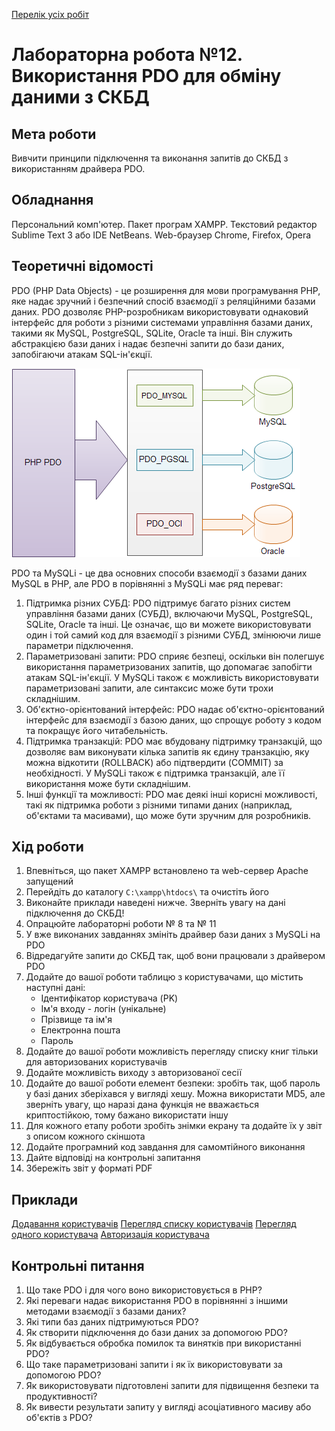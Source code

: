 [Перелік усіх робіт](README.md)

# Лабораторна робота №12. Використання PDO для обміну даними з СКБД

## Мета роботи

Вивчити принципи підключення та виконання запитів до СКБД з використанням драйвера PDO.

## Обладнання

Персональний комп'ютер. Пакет програм XAMPP. Текстовий редактор Sublime Text 3 або IDE NetBeans. Web-браузер Chrome, Firefox, Opera

## Теоретичні відомості

PDO (PHP Data Objects) - це розширення для мови програмування PHP, яке надає зручний і безпечний спосіб взаємодії з реляційними базами даних. PDO дозволяє PHP-розробникам використовувати однаковий інтерфейс для роботи з різними системами управління базами даних, такими як MySQL, PostgreSQL, SQLite, Oracle та інші. Він служить абстракцією бази даних і надає безпечні запити до бази даних, запобігаючи атакам SQL-ін'єкції.

![PDO](img/12-010.png)

PDO та MySQLi - це два основних способи взаємодії з базами даних MySQL в PHP, але PDO в порівнянні з MySQLi має ряд переваг:

1. Підтримка різних СУБД: PDO підтримує багато різних систем управління базами даних (СУБД), включаючи MySQL, PostgreSQL, SQLite, Oracle та інші. Це означає, що ви можете використовувати один і той самий код для взаємодії з різними СУБД, змінюючи лише параметри підключення.
2. Параметризовані запити: PDO сприяє безпеці, оскільки він полегшує використання параметризованих запитів, що допомагає запобігти атакам SQL-ін'єкції. У MySQLi також є можливість використовувати параметризовані запити, але синтаксис може бути трохи складнішим.
3. Об'єктно-орієнтований інтерфейс: PDO надає об'єктно-орієнтований інтерфейс для взаємодії з базою даних, що спрощує роботу з кодом та покращує його читабельність.
4. Підтримка транзакцій: PDO має вбудовану підтримку транзакцій, що дозволяє вам виконувати кілька запитів як єдину транзакцію, яку можна відкотити (ROLLBACK) або підтвердити (COMMIT) за необхідності. У MySQLi також є підтримка транзакцій, але її використання може бути складнішим.
5. Інші функції та можливості: PDO має деякі інші корисні можливості, такі як підтримка роботи з різними типами даних (наприклад, об'єктами та масивами), що може бути зручним для розробників.

## Хід роботи

1. Впевніться, що пакет XAMPP встановлено та web-сервер Apache запущений
2. Перейдіть до каталогу `C:\xampp\htdocs\` та очистіть його
3. Виконайте приклади наведені нижче. Зверніть увагу на дані підключення до СКБД!
4. Опрацюйте лабораторні роботи № 8 та № 11
5. У вже виконаних завданнях змініть драйвер бази даних з MySQLi на PDO
6. Відредагуйте запити до СКБД так, щоб вони працювали з драйвером PDO
7. Додайте до вашої роботи таблицю з користувачами, що містить наступні дані:
   - Ідентифікатор користувача (PK)
   - Ім'я входу - логін (унікальне)
   - Прізвище та ім'я
   - Електронна пошта
   - Пароль
8. Додайте до вашої роботи можливість перегляду списку книг тільки для авторизованих користувачів
9. Додайте можливість виходу з авторизованої сесії
10. Додайте до вашої роботи елемент безпеки: зробіть так, щоб пароль у базі даних зберіхався у вигляді хешу. Можна використати MD5, але зверніть увагу, що наразі дана функція не вважається криптостійкою, тому бажано використати іншу
11. Для кожного етапу роботи зробіть знімки екрану та додайте їх у звіт з описом кожного скіншота
12. Додайте програмний код завдання для самомтійного виконання
13. Дайте відповіді на контрольні запитання
14. Збережіть звіт у форматі PDF

## Приклади

[Додавання користувачів](src/lab-12/users1.php)
[Перегляд списку користувачів](src/lab-12/users2.php)
[Перегляд одного користувача](src/lab-12/users3.php)
[Авторизація користувача](src/lab-12/auth1.php)

## Контрольні питання

1.  Що таке PDO і для чого воно використовується в PHP?
2.  Які переваги надає використання PDO в порівнянні з іншими методами взаємодії з базами даних?
3.  Які типи баз даних підтримуються PDO?
4.  Як створити підключення до бази даних за допомогою PDO?
5.  Як відбувається обробка помилок та винятків при використанні PDO?
6.  Що таке параметризовані запити і як їх використовувати за допомогою PDO?
7.  Як використовувати підготовлені запити для підвищення безпеки та продуктивності?
8.  Як вивести результати запиту у вигляді асоціативного масиву або об'єктів з PDO?